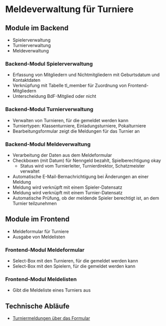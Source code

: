 # Meldeverwaltung für Turniere

## Module im Backend

* Spielerverwaltung
* Turnierverwaltung
* Meldeverwaltung

### Backend-Modul Spielerverwaltung

* Erfassung von Mitgliedern und Nichtmitgliedern mit Geburtsdatum und Kontaktdaten
* Verknüpfung mit Tabelle tl_member für Zuordnung von Frontend-Mitgliedern
* Unterscheidung BdF-Mitglied oder nicht

### Backend-Modul Turnierverwaltung

* Verwalten von Turnieren, für die gemeldet werden kann
* Turniertypen: Klassenturniere, Einladungsturniere, Pokalturniere
* Bearbeitungsformular zeigt die Meldungen für das Turnier an

### Backend-Modul Meldeverwaltung

* Verarbeitung der Daten aus dem Meldeformular
* Checkboxen (mit Datum) für Nenngeld bezahlt, Spielberechtigung okay
	* Status wird vom Turnierleiter, Turnierdirektor, Schatzmeister verwaltet
* Automatische E-Mail-Bernachrichtigung bei Änderungen an einer Meldung
* Meldung wird verknüpft mit einem Spieler-Datensatz
* Meldung wird verknüpft mit einem Turnier-Datensatz
* Automatische Prüfung, ob der meldende Spieler berechtigt ist, an dem Turnier teilzunehmen

## Module im Frontend

* Meldeformular für Turniere
* Ausgabe von Meldelisten

### Frontend-Modul Meldeformular

* Select-Box mit den Turnieren, für die gemeldet werden kann
* Select-Box mit den Spielern, für die gemeldet werden kann

### Frontend-Modul Meldelisten

* Gibt die Meldeliste eines Turniers aus

## Technische Abläufe

* [Turniermeldungen über das Formular](MELDUNGEN.md)
